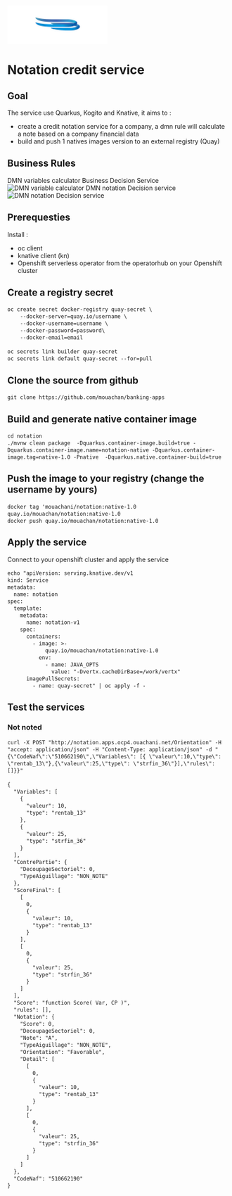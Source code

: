 

![Ouachani Logo](/img/logo.png) 

# Notation credit service 

## Goal

The service use Quarkus, Kogito and Knative, it aims to :
- create a credit notation service for a company, a dmn rule will calculate a note based on a company financial data  
- build and push 1 natives images version to an external registry (Quay) 

## Business Rules
DMN variables calculator Business Decision Service
![DMN variable calculator](/img/dmn_variables_service.png) 
DMN notation Decision service
![DMN notation Decision service](/img/dmn_notation_service.png) 

## Prerequesties 
Install :
- oc client
- knative client (kn)
- Openshift serverless operator from the operatorhub on your Openshift cluster

## Create a registry secret

```
oc create secret docker-registry quay-secret \
    --docker-server=quay.io/username \
    --docker-username=username \
    --docker-password=password\
    --docker-email=email

oc secrets link builder quay-secret
oc secrets link default quay-secret --for=pull
```

## Clone the source from github

```
git clone https://github.com/mouachan/banking-apps
```



## Build and generate native container image

```
cd notation
./mvnw clean package  -Dquarkus.container-image.build=true -Dquarkus.container-image.name=notation-native -Dquarkus.container-image.tag=native-1.0 -Pnative  -Dquarkus.native.container-build=true 

```

## Push the image to your registry (change the username by yours)

```
docker tag 'mouachani/notation:native-1.0 quay.io/mouachan/notation:native-1.0
docker push quay.io/mouachan/notation:native-1.0
```

## Apply the service 

Connect to your openshift cluster and apply the service 
```
echo "apiVersion: serving.knative.dev/v1
kind: Service
metadata:
  name: notation
spec:
  template:
    metadata:
      name: notation-v1
    spec:
      containers:
        - image: >-
            quay.io/mouachan/notation:native-1.0
          env:
            - name: JAVA_OPTS
              value: "-Dvertx.cacheDirBase=/work/vertx"
      imagePullSecrets:
        - name: quay-secret" | oc apply -f -
```

## Test the services

### Not noted 
```
curl -X POST "http://notation.apps.ocp4.ouachani.net/Orientation" -H "accept: application/json" -H "Content-Type: application/json" -d "{\"CodeNaf\":\"510662190\",\"Variables\": [{ \"valeur\":10,\"type\": \"rentab_13\"},{\"valeur\":25,\"type\": \"strfin_36\"}],\"rules\":[]}}"

{
  "Variables": [
    {
      "valeur": 10,
      "type": "rentab_13"
    },
    {
      "valeur": 25,
      "type": "strfin_36"
    }
  ],
  "ContrePartie": {
    "DecoupageSectoriel": 0,
    "TypeAiguillage": "NON_NOTE"
  },
  "ScoreFinal": [
    [
      0,
      {
        "valeur": 10,
        "type": "rentab_13"
      }
    ],
    [
      0,
      {
        "valeur": 25,
        "type": "strfin_36"
      }
    ]
  ],
  "Score": "function Score( Var, CP )",
  "rules": [],
  "Notation": {
    "Score": 0,
    "DecoupageSectoriel": 0,
    "Note": "A",
    "TypeAiguillage": "NON_NOTE",
    "Orientation": "Favorable",
    "Detail": [
      [
        0,
        {
          "valeur": 10,
          "type": "rentab_13"
        }
      ],
      [
        0,
        {
          "valeur": 25,
          "type": "strfin_36"
        }
      ]
    ]
  },
  "CodeNaf": "510662190"
}
```